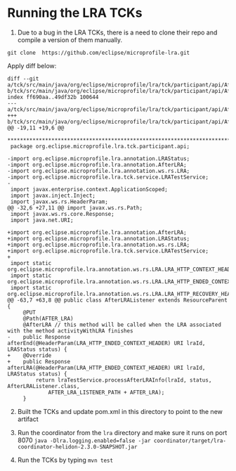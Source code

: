 # Running the LRA TCKs

1. Due to a bug in the LRA TCKs, there is a need to clone their repo and compile a version of them
manually.

```git clone  https://github.com/eclipse/microprofile-lra.git```

Apply diff below:

```
diff --git a/tck/src/main/java/org/eclipse/microprofile/lra/tck/participant/api/AfterLRAListener.java b/tck/src/main/java/org/eclipse/microprofile/lra/tck/participant/api/AfterLRAListener.java
index ff690aa..49df32b 100644
--- a/tck/src/main/java/org/eclipse/microprofile/lra/tck/participant/api/AfterLRAListener.java
+++ b/tck/src/main/java/org/eclipse/microprofile/lra/tck/participant/api/AfterLRAListener.java
@@ -19,11 +19,6 @@
  *******************************************************************************/
 package org.eclipse.microprofile.lra.tck.participant.api;
 
-import org.eclipse.microprofile.lra.annotation.LRAStatus;
-import org.eclipse.microprofile.lra.annotation.AfterLRA;
-import org.eclipse.microprofile.lra.annotation.ws.rs.LRA;
-import org.eclipse.microprofile.lra.tck.service.LRATestService;
-
 import javax.enterprise.context.ApplicationScoped;
 import javax.inject.Inject;
 import javax.ws.rs.HeaderParam;
@@ -32,6 +27,11 @@ import javax.ws.rs.Path;
 import javax.ws.rs.core.Response;
 import java.net.URI;
 
+import org.eclipse.microprofile.lra.annotation.AfterLRA;
+import org.eclipse.microprofile.lra.annotation.LRAStatus;
+import org.eclipse.microprofile.lra.annotation.ws.rs.LRA;
+import org.eclipse.microprofile.lra.tck.service.LRATestService;
+
 import static org.eclipse.microprofile.lra.annotation.ws.rs.LRA.LRA_HTTP_CONTEXT_HEADER;
 import static org.eclipse.microprofile.lra.annotation.ws.rs.LRA.LRA_HTTP_ENDED_CONTEXT_HEADER;
 import static org.eclipse.microprofile.lra.annotation.ws.rs.LRA.LRA_HTTP_RECOVERY_HEADER;
@@ -63,7 +63,8 @@ public class AfterLRAListener extends ResourceParent {
     @PUT
     @Path(AFTER_LRA)
     @AfterLRA // this method will be called when the LRA associated with the method activityWithLRA finishes
-    public Response afterEnd(@HeaderParam(LRA_HTTP_ENDED_CONTEXT_HEADER) URI lraId, LRAStatus status) {
+    @Override
+    public Response afterLRA(@HeaderParam(LRA_HTTP_ENDED_CONTEXT_HEADER) URI lraId, LRAStatus status) {
         return lraTestService.processAfterLRAInfo(lraId, status, AfterLRAListener.class,
             AFTER_LRA_LISTENER_PATH + AFTER_LRA);
     }
```

2. Built the TCKs and update pom.xml in this directory to point to the new artifact

3. Run the coordinator from the `lra` directory and make sure it runs on port 8070
```java -Dlra.logging.enabled=false -jar coordinator/target/lra-coordinator-helidon-2.3.0-SNAPSHOT.jar```

4. Run the TCKs by typing ```mvn test```